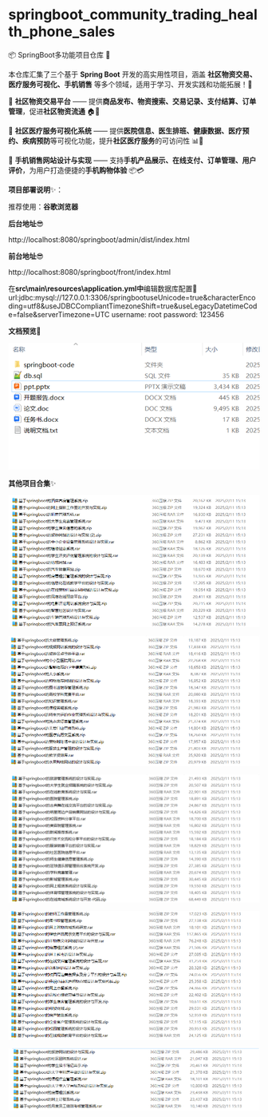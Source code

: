 # springboot_community_trading_health_phone_sales

📦 SpringBoot多功能项目仓库 🎯

本仓库汇集了三个基于 **Spring Boot** 开发的高实用性项目，涵盖 **社区物资交易、医疗服务可视化、手机销售** 等多个领域，适用于学习、开发实践和功能拓展！🚀

🛒 **社区物资交易平台** —— 提供**商品发布、物资搜索、交易记录、支付结算、订单管理**，促进**社区物资流通** 🏠🔄

🏥 **社区医疗服务可视化系统** —— 提供**医院信息、医生排班、健康数据、医疗预约、疾病预防**等可视化功能，提升**社区医疗服务**的可访问性 📊💉

📱 **手机销售网站设计与实现** —— 支持**手机产品展示、在线支付、订单管理、用户评价**，为用户打造便捷的**手机购物体验** 📦💳

**项目部署说明**✨：

推荐使用：**谷歌浏览器**

**后台地址**😎

http://localhost:8080/springboot/admin/dist/index.html

**前台地址**😎

http://localhost:8080/springboot/front/index.html

在**src\main\resources\application.yml中**编辑数据库配置🎉										
url:jdbc:mysql://127.0.0.1:3306/springbootuseUnicode=true&characterEncoding=utf8&useJDBCCompliantTimezoneShift=true&useLegacyDatetimeCode=false&serverTimezone=UTC
username: root
password: 123456

**文档预览**👀

![](./images/预览.png)

**其他项目合集**✨

![](./images/1.png)

![](./images/2.png)

![](images/3.png)

![](images/4.png)

![](images/5.png)